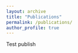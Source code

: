 ```yaml
---
layout: archive
title: "Publications"
permalink: /publications/
author_profile: true
---
```




Test publish
